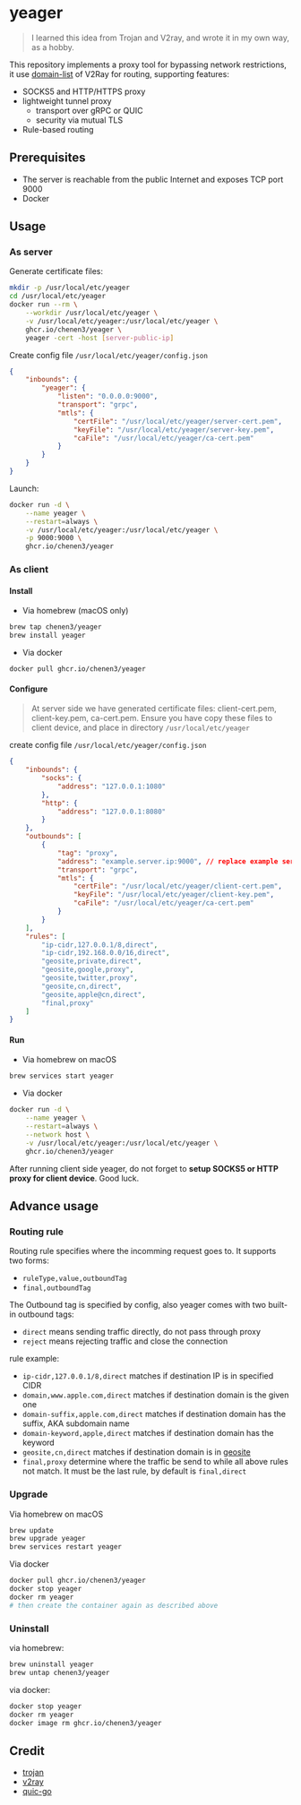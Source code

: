 # yeager

> I learned this idea from Trojan and V2ray, and wrote it in my own way, as a hobby.

This repository implements a proxy tool for bypassing network restrictions, it use [domain-list](https://github.com/v2fly/domain-list-community) of V2Ray for routing, supporting features:

- SOCKS5 and HTTP/HTTPS proxy
- lightweight tunnel proxy
  - transport over gRPC or QUIC
  - security via mutual TLS
- Rule-based routing

## Prerequisites

- The server is reachable from the public Internet and exposes TCP port 9000
- Docker

## Usage

### As server

Generate certificate files:

```sh
mkdir -p /usr/local/etc/yeager
cd /usr/local/etc/yeager
docker run --rm \
    --workdir /usr/local/etc/yeager \
    -v /usr/local/etc/yeager:/usr/local/etc/yeager \
    ghcr.io/chenen3/yeager \
    yeager -cert -host [server-public-ip]
```

Create config file `/usr/local/etc/yeager/config.json`

```json
{
    "inbounds": {
        "yeager": {
            "listen": "0.0.0.0:9000",
            "transport": "grpc",
            "mtls": {
                "certFile": "/usr/local/etc/yeager/server-cert.pem",
                "keyFile": "/usr/local/etc/yeager/server-key.pem",
                "caFile": "/usr/local/etc/yeager/ca-cert.pem"
            }
        }
    }
}
```

Launch:

```sh
docker run -d \
    --name yeager \
    --restart=always \
    -v /usr/local/etc/yeager:/usr/local/etc/yeager \
    -p 9000:9000 \
    ghcr.io/chenen3/yeager
```

### As client

#### Install

- Via homebrew (macOS only)

```sh
brew tap chenen3/yeager
brew install yeager
```

- Via docker

`docker pull ghcr.io/chenen3/yeager`

#### Configure

> At server side we have generated certificate files: client-cert.pem, client-key.pem, ca-cert.pem. Ensure you have copy these files to client device, and place in directory `/usr/local/etc/yeager`

create config file `/usr/local/etc/yeager/config.json`

```json
{
    "inbounds": {
        "socks": {
            "address": "127.0.0.1:1080"
        },
        "http": {
            "address": "127.0.0.1:8080"
        }
    },
    "outbounds": [
        {
            "tag": "proxy",
            "address": "example.server.ip:9000", // replace example server IP
            "transport": "grpc",
            "mtls": {
                "certFile": "/usr/local/etc/yeager/client-cert.pem",
                "keyFile": "/usr/local/etc/yeager/client-key.pem",
                "caFile": "/usr/local/etc/yeager/ca-cert.pem"
            }
        }
    ],
    "rules": [
        "ip-cidr,127.0.0.1/8,direct",
        "ip-cidr,192.168.0.0/16,direct",
        "geosite,private,direct",
        "geosite,google,proxy",
        "geosite,twitter,proxy",
        "geosite,cn,direct",
        "geosite,apple@cn,direct",
        "final,proxy"
    ]
}
```

#### Run

- Via homebrew on macOS

```sh
brew services start yeager
```

- Via docker

```sh
docker run -d \
    --name yeager \
    --restart=always \
    --network host \
    -v /usr/local/etc/yeager:/usr/local/etc/yeager \
    ghcr.io/chenen3/yeager
```

After running client side yeager, do not forget to **setup SOCKS5 or HTTP proxy for client device**. Good luck.

## Advance usage

### Routing rule

Routing rule specifies where the incomming request goes to. It supports two forms:
- `ruleType,value,outboundTag`
- `final,outboundTag`

The Outbound tag is specified by config, also yeager comes with two built-in outbound tags:

- `direct` means sending traffic directly, do not pass through proxy
- `reject` means rejecting traffic and close the connection

rule example:

- `ip-cidr,127.0.0.1/8,direct` matches if destination IP is in specified CIDR
- `domain,www.apple.com,direct` matches if destination domain is the given one
- `domain-suffix,apple.com,direct` matches if destination domain has the suffix, AKA subdomain name
- `domain-keyword,apple,direct` matches if destination domain has the keyword
- `geosite,cn,direct` matches if destination domain is in [geosite](https://github.com/v2fly/domain-list-community/tree/master/data)
- `final,proxy` determine where the traffic be send to while all above rules not match. It must be the last rule, by default is `final,direct`

### Upgrade

Via homebrew on macOS

```sh
brew update
brew upgrade yeager
brew services restart yeager
```

Via docker

```sh
docker pull ghcr.io/chenen3/yeager
docker stop yeager
docker rm yeager
# then create the container again as described above
```

### Uninstall

via homebrew:

```sh
brew uninstall yeager
brew untap chenen3/yeager
```

via docker:

```sh
docker stop yeager
docker rm yeager
docker image rm ghcr.io/chenen3/yeager
```

## Credit

- [trojan](https://github.com/trojan-gfw/trojan)
- [v2ray](https://github.com/v2fly/v2ray-core)
- [quic-go](https://github.com/lucas-clemente/quic-go)
